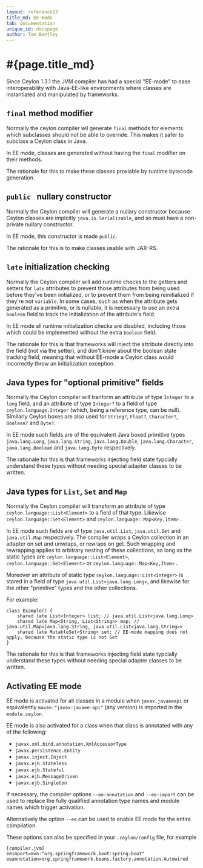 ```yaml
---
layout: reference13
title_md: EE-mode
tab: documentation
unique_id: docspage
author: Tom Bentley
---
```


# #{page.title_md}

Since Ceylon 1.3.1 the JVM compiler has had a special "EE-mode" to ease interoperability
with Java-EE-like environments where classes are instantiated and manipulated by 
frameworks.

## `final` method modifier

Normally the ceylon compiler wil generate `final` methods for elements which subclasses should 
not be able to override. This makes it safer to subclass a Ceylon class in Java.

In EE mode, classes are generated without having the `final` modifier on their methods.

The rationale for this to make these classes proxiable by runtime bytecode generation.

## `public ` nullary constructor

Normally the Ceylon compiler will generate a nullary constructor because Ceylon classes are 
implcitly `java.io.Serializable`, and so must have a non-private nullary constructor.

In EE mode, this constructor is made `public`.

The rationale for this is to make classes usable with JAX-RS.

## `late` initialization checking

Normally the Ceylon compiler will add runtime checks to the getters and setters for `late`
attributes to prevent those attributes from being used before they've been initialized, 
or to prevent them from being reinitialized if they're not `variable`. In some cases, such as 
when the attribute gets generated as a primitive, or is nullable, it is necessary to use an 
extra `boolean` field to track the initialization of the attribute's field.

In EE mode all runtime initialization checks are disabled, including those which could be 
implemented without the extra `boolean` field.

The rationale for this is that frameworks will inject the attribute directly into the field 
(not via the setter), and don't know about the boolean state tracking field, meaning that 
without EE-mode a Ceylon class would 
incorrectly throw an initialization exception.

## Java types for "optional primitive" fields

Normally the Ceylon compiler will tranform an attribute of type `Integer` to a `long` field, and an attribute of type
`Integer?` to a field of type `ceylon.language.Integer` (which, being a reference type, can be null). Similarly Ceylon 
boxes are also used for `String?`, `Float?`, `Character?`, `Boolean?` and `Byte?`.

In EE mode such fields are of the equivalent Java boxed primitive types
`java.lang.Long`, `java.lang.String`, `java.lang.Double`, `java.lang.Character`, 
`java.lang.Boolean` and `java.lang.Byte` respectively.

The rationale for this is that frameworks injecting field state typcially understand these types without 
needing special adapter classes to be written.

## Java types for `List`, `Set` and `Map`

Normally the Ceylon compiler will transform an attribute of type `ceylon.language::List<Element>` 
to a field of that type. Likewise `ceylon.language::Set<Element>` and `ceylon.language::Map<Key,Item>` .

In EE mode such fields are of type `java.util.List`, `java.util.Set` and `java.util.Map` respectively. 
The compiler wraps a Ceylon collection in an adapter on set and unwraps, or rewraps on get. 
Such wrapping and rewrapping applies to arbitrary nesting of these collections, so long as the 
static types are `ceylon.language::List<Element>`, `ceylon.language::Set<Element>` or `ceylon.language::Map<Key,Item>` .

Moreover an attribute of static type `ceylon.language::List<Integer>`  is stored in a field of type
`java.util.List<java.lang.Long>`, and likewise for the other "primitive" types and the other 
collections.

For example:

    class Example() {
        shared late List<Integer> list; // java.util.List<java.lang.Long>
        shared late Map<String, List<String>> map; // java.util.Map<java.lang.String, java.util.List<java.lang.String>>
        shared late MutableSet<String> set; // EE-mode mapping does not apply, because the static type is not Set
    }

The rationale for this is that frameworks injecting field state typcially understand these types without 
needing special adapter classes to be written.

## Activating EE mode

EE mode is activated for all classes in a module when `javax.javaeeapi` or equivalently  `maven:"javax:javaee-api"` (any version) is imported in the `module.ceylon`.

EE mode is also activated for a class when that class is annotated with any of the following:

*  `javax.xml.bind.annotation.XmlAccessorType`
* `javax.persistence.Entity`
* `javax.inject.Inject`
* `javax.ejb.Stateless`
* `javax.ejb.Stateful`
* `javax.ejb.MessageDriven`
* `javax.ejb.Singleton`

If necessary, the compiler options `--ee-annotation` and `--ee-import` can be used to replace
the fully qualified annotation type names and module names which trigger activation.

Alternatively the option `--ee` can be used to enable EE mode for the entire compilation.

These options can also be specified in your `.ceylon/config` file, for example

<!-- lang: none -->
    [compiler.jvm]
    eeimport=mvn:"org.springframework.boot:spring-boot"
    eeannotation=org.springframework.beans.factory.annotation.Autowired
    


